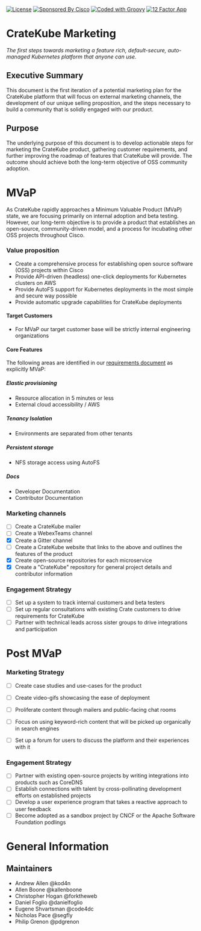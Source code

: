 [![License](http://img.shields.io/badge/license-apache%202.0-yellow)](http://choosealicense.com/licenses/apache-2.0/)
[![Sponsored By Cisco](https://img.shields.io/badge/sponsored%20by-Cisco-blue)](https://www.cisco.com/c/en/us/solutions/cloud/multicloud-solutions.html)
[![Coded with Groovy](https://img.shields.io/badge/language-Groovy-green)](https://github.com/apache/groovy)
[![12 Factor App](https://img.shields.io/badge/app-12--factor-yellow)](https://12factor.net/)

# CrateKube Marketing
_The first steps towards marketing a feature rich, default-secure, auto-managed Kubernetes platform that anyone can use._

## Executive Summary
This document is the first iteration of a potential marketing plan for the CrateKube platform that will focus on external marketing channels, the development of our unique selling proposition, and the steps necessary to build a community that is solidly engaged with our product.

## Purpose
The underlying purpose of this document is to develop actionable steps for marketing the CrateKube product, gathering customer requirements, and further improving the roadmap of features that CrateKube will provide.  The outcome should achieve both the long-term objective of OSS community adoption.

# MVaP
As CrateKube rapidly approaches a Minimum Valuable Product (MVaP) state, we are focusing primarily on internal adoption and beta testing.  However, our long-term objective is to provide a product that establishes an open-source, community-driven model, and a process for incubating other OSS projects throughout Cisco.

### Value proposition
- Create a comprehensive process for establishing open source software (OSS) projects within Cisco
- Provide API-driven (headless) one-click deployments for Kubernetes clusters on AWS
- Provide AutoFS support for Kubernetes deployments in the most simple and secure way possible
- Provide automatic upgrade capabilities for CrateKube deployments

#### Target Customers
- For MVaP our target customer base will be strictly internal engineering organizations

#### Core Features
The following areas are identified in our [requirements document](https://github.com/cratekube/cratekube/blob/master/docs/Requirements.md) as explicitly MVaP:

##### Elastic provisioning
- Resource allocation in 5 minutes or less
- External cloud accessibility / AWS

##### Tenancy Isolation
- Environments are separated from other tenants

##### Persistent storage
- NFS storage access using AutoFS

##### Docs
- Developer Documentation
- Contributor Documentation

### Marketing channels
- [ ] Create a CrateKube mailer
- [ ] Create a WebexTeams channel
- [x] Create a Gitter channel
- [ ] Create a CrateKube website that links to the above and outlines the features of the product
- [x] Create open-source repositories for each microservice
- [x] Create a "CrateKube" repository for general project details and contributor information

### Engagement Strategy
- [ ] Set up a system to track internal customers and beta testers
- [ ] Set up regular consultations with existing Crate customers to drive requirements for CrateKube
- [ ] Partner with technical leads across sister groups to drive integrations and participation

# Post MVaP

### Marketing Strategy
- [ ] Create case studies and use-cases for the product
- [ ] Create video-gifs showcasing the ease of deployment
- [ ] Proliferate content through mailers and public-facing chat rooms
- [ ] Focus on using keyword-rich content that will be picked up organically in search engines
- [ ] Set up a forum for users to discuss the platform and their experiences with it


### Engagement Strategy
- [ ] Partner with existing open-source projects by writing integrations into products such as CoreDNS
- [ ] Establish connections with talent by cross-pollinating development efforts on established projects 
- [ ] Develop a user experience program that takes a reactive approach to user feedback
- [ ] Become adopted as a sandbox project by CNCF or the Apache Software Foundation podlings

# General Information

## Maintainers
- Andrew Allen @kod4n
- Allen Boone @kallenboone
- Christopher Hogan @forktheweb
- Daniel Foglio @danielfoglio
- Eugene Shvartsman @code4dc
- Nicholas Pace @segfly
- Philip Grenon @pdgrenon
